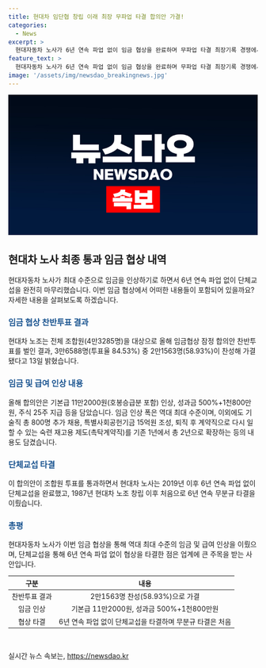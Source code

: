 ```yaml
---
title: 현대차 임단협 창립 이래 최장 무파업 타결 합의안 가결!
categories:
  - News
excerpt: >
  현대자동차 노사가 6년 연속 파업 없이 임금 협상을 완료하며 무파업 타결 최장기록 경쟁에서 우승하였다. 올해의 잠정 합의안은 기본급 11만2000원, 성과금 500%+1800만원, 주식 25주 등으로 임금을 대폭 상승시키는 것에 더해, 퇴직 후 촉탁직을 2년까지 연장하는 내용이 포함되어 있어 눈길을 끄는 내용이다. 
feature_text: >
  현대자동차 노사가 6년 연속 파업 없이 임금 협상을 완료하며 무파업 타결 최장기록 경쟁에서 우승하였다. 올해의 잠정 합의안은 기본급 11만2000원, 성과금 500%+1800만원, 주식 25주 등으로 임금을 대폭 상승시키는 것에 더해, 퇴직 후 촉탁직을 2년까지 연장하는 내용이 포함되어 있어 눈길을 끄는 내용이다. 
image: '/assets/img/newsdao_breakingnews.jpg'
---
```


<p><img src="/assets/img/newsdao_breakingnews.jpg" alt="flaretime 속보" /></p>

<h2 data-ke-size="size26">현대차 노사 최종 통과 임금 협상 내역</h2>

<p data-ke-size="size16">현대자동차 노사가 최대 수준으로 임금을 인상하기로 하면서 6년 연속 파업 없이 단체교섭을 완전히 마무리했습니다. 이번 임금 협상에서 어떠한 내용들이 포함되어 있을까요? 자세한 내용을 살펴보도록 하겠습니다.</p>

<h3><b><span style="color: #1a5490;">임금 협상 찬반투표 결과</span></b></h3>

<p data-ke-size="size16">현대차 노조는 전체 조합원(4만3285명)을 대상으로 올해 임금협상 잠정 합의안 찬반투표를 벌인 결과, 3만6588명(투표율 84.53%) 중 2만1563명(58.93%)이 찬성해 가결됐다고 13일 밝혔습니다.</p>

<h3><b><span style="color: #1a5490;">임금 및 급여 인상 내용</span></b></h3>

<p data-ke-size="size16">올해 합의안은 기본급 11만2000원(호봉승급분 포함) 인상, 성과금 500%+1천800만원, 주식 25주 지급 등을 담았습니다. 임금 인상 폭은 역대 최대 수준이며, 이외에도 기술직 총 800명 추가 채용, 특별사회공헌기금 15억원 조성, 퇴직 후 계약직으로 다시 일할 수 있는 숙련 재고용 제도(촉탁계약직)를 기존 1년에서 총 2년으로 확장하는 등의 내용도 담겼습니다.</p>

<h3><b><span style="color: #1a5490;">단체교섭 타결</span></b></h3>

<p data-ke-size="size16">이 합의안이 조합원 투표를 통과하면서 현대차 노사는 2019년 이후 6년 연속 파업 없이 단체교섭을 완료했고, 1987년 현대차 노조 창립 이후 처음으로 6년 연속 무분규 타결을 이뤘습니다.</p>

<h3><b><span style="color: #1a5490;">총평</span></b></h3>

<p data-ke-size="size16">현대자동차 노사가 이번 임금 협상을 통해 역대 최대 수준의 임금 및 급여 인상을 이뤘으며, 단체교섭을 통해 6년 연속 파업 없이 협상을 타결한 점은 업계에 큰 주목을 받는 사안입니다.</p>

<table>
    <thead>
        <tr>
            <th style="text-align: center;">구분</th>
            <th style="text-align: center;">내용</th>
        </tr>
    </thead>
    <tbody>
        <tr>
            <td style="text-align: center;">찬반투표 결과</td>
            <td style="text-align: center;">2만1563명 찬성(58.93%)으로 가결</td>
        </tr>
        <tr>
            <td style="text-align: center;">임금 인상</td>
            <td style="text-align: center;">기본급 11만2000원, 성과금 500%+1천800만원</td>
        </tr>
        <tr>
            <td style="text-align: center;">협상 타결</td>
            <td style="text-align: center;">6년 연속 파업 없이 단체교섭을 타결하며 무분규 타결은 처음</td>
        </tr>
    </tbody>
</table>

<p data-ke-size="size16">&nbsp;</p>
실시간 뉴스 속보는, <a href="https://newsdao.kr" rel="dofollow">https://newsdao.kr</a>


